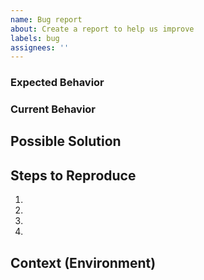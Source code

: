 ```yaml
---
name: Bug report
about: Create a report to help us improve
labels: bug
assignees: ''
---
```


### Expected Behavior


### Current Behavior


## Possible Solution


## Steps to Reproduce
1.
2.
3.
4.

## Context (Environment)
